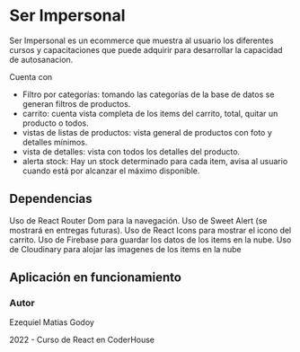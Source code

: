 # Ser Impersonal

Ser Impersonal es un ecommerce que muestra al usuario los diferentes cursos y capacitaciones que puede adquirir para desarrollar la capacidad de autosanacion.

Cuenta con

- Filtro por categorías: tomando las categorías de la base de datos se generan filtros de productos.
- carrito: cuenta vista completa de los items del carrito, total, quitar un producto o todos.
- vistas de listas de productos: vista general de productos con foto y detalles mínimos.
- vista de detalles: vista con todos los detalles del producto.
- alerta stock: Hay un stock determinado para cada item, avisa al usuario cuando está por alcanzar el máximo disponible.






## Dependencias


Uso de React Router Dom para la navegación.
Uso de Sweet Alert (se mostrará en entregas futuras).
Uso de React Icons para mostrar el icono del carrito.
Uso de Firebase para guardar los datos de los items en la nube.
Uso de Cloudinary para alojar las imagenes de los items en la nube






## Aplicación en funcionamiento



### Autor

Ezequiel Matias Godoy

2022 - Curso de React en CoderHouse